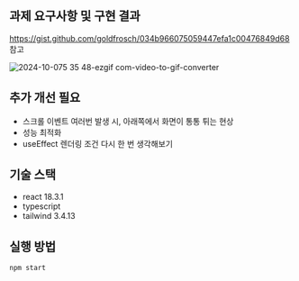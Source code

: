 ## 과제 요구사항 및 구현 결과
https://gist.github.com/goldfrosch/034b966075059447efa1c00476849d68 참고

![2024-10-075 35 48-ezgif com-video-to-gif-converter](https://github.com/user-attachments/assets/f6b35578-6647-479f-b600-00645395fffc)



## 추가 개선 필요
- 스크롤 이벤트 여러번 발생 시, 아래쪽에서 화면이 통통 튀는 현상
- 성능 최적화
- useEffect 렌더링 조건 다시 한 번 생각해보기 

## 기술 스택
- react 18.3.1
- typescript
- tailwind 3.4.13

## 실행 방법
```
npm start
```

